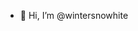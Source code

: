 - 👋 Hi, I’m @wintersnowhite

<!---
wintersnowhite/wintersnowhite is a ✨ special ✨ repository because its `README.md` (this file) appears on your GitHub profile.
You can click the Preview link to take a look at your changes.
--->
